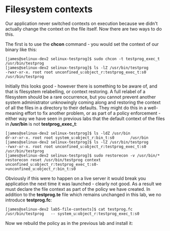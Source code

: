 # Filesystem contexts

Our application never switched contexts on execution because we didn't actually change the context on the file itself. Now there are two ways to do this.

The first is to use the **chcon** command - you would set the context of our binary like this:

```
[james@selinux-dev2 selinux-testprog]$ sudo chcon -t testprog_exec_t /usr/bin/testprog
[james@selinux-dev2 selinux-testprog]$ ls -lZ /usr/bin/testprog
-rwxr-xr-x. root root unconfined_u:object_r:testprog_exec_t:s0 /usr/bin/testprog
```

Initially this looks good - however there is something to be aware of, and that is filesystem relabelling, or context restoring. A full relabel of a filesystem should be a rare occurrence, but you cannot prevent another system administrator unknowingly coming along and restoring the context of all the files in a directory to their defaults. They might do this in a well-meaning effort to fix another problem, or as part of a policy enforcement - either way we have seen in previous labs that the default context of the files in **/usr/bin** is not **testprog_exec_t**:

```
[james@selinux-dev2 selinux-testprog]$ ls -ldZ /usr/bin
dr-xr-xr-x. root root system_u:object_r:bin_t:s0       /usr/bin
[james@selinux-dev2 selinux-testprog]$ ls -lZ /usr/bin/testprog
-rwxr-xr-x. root root unconfined_u:object_r:testprog_exec_t:s0 /usr/bin/testprog
[james@selinux-dev2 selinux-testprog]$ sudo restorecon -v /usr/bin/*
restorecon reset /usr/bin/testprog context unconfined_u:object_r:testprog_exec_t:s0->unconfined_u:object_r:bin_t:s0
```

Obviously if this were to happen on a live server it would break you application the next time it was launched - clearly not good. As a result we must declare the file context as part of the policy we have created. In addition to the **testprog.te** file which remains unchanged in this lab, we no introduce **testprog.fc**:

```
[james@selinux-dev2 lab5-file-contexts]$ cat testprog.fc
/usr/bin/testprog	-- system_u:object_r:testprog_exec_t:s0
```

Now we rebuild the policy as in the previous lab and install it:


